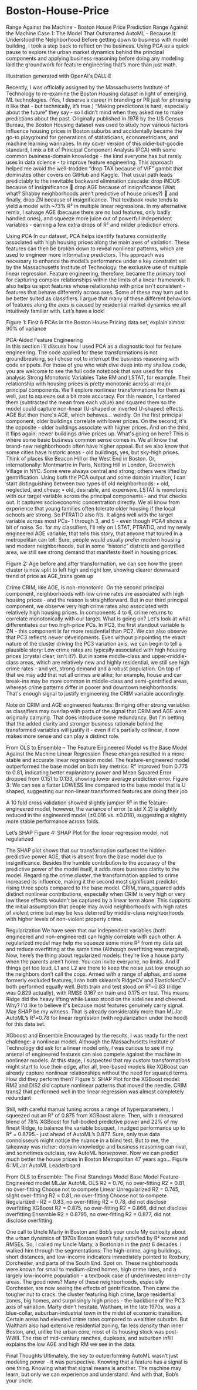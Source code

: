 # Boston-House-Price
Range Against the Machine - Boston House Price Prediction
Range Against the Machine Case 1: The Model That Outsmarted AutoML - Because It Understood the Neighborhood
Before getting down to business with model building, I took a step back to reflect on the business.
Using PCA as a quick pause to explore the urban market dynamics behind the principal components and applying business reasoning before doing any modeling laid the groundwork for feature engineering that’s more than just math.
 
Illustration generated with OpenAI's DALL·E

Recently, I was officially assigned by the Massachusetts Institute of Technology to re-examine the Boston Housing dataset in light of emerging ML technologies.
(Yes, I deserve a career in branding or PR just for phrasing it like that - but technically, it’s true.)
“Making predictions is hard, especially about the future” they say - so I didn’t mind when they asked me to make predictions about the past.
Originally published in 1978 by the US Census Bureau, the Boston Housing dataset was used to study how various factors influence housing prices in Boston suburbs and accidentally became the go-to playground for generations of statisticians, econometricians, and machine learning wannabes. 
In my cover version of this oldie-but-goodie standard, I mix a bit of Principal Component Analysis (PCA) with some common business-domain knowledge - the kind everyone has but rarely uses in data science - to improve feature engineering.
This approach helped me avoid the well-trodden “drop TAX because of VIF” gambit that dominates other covers on GitHub and Kaggle. That usual path leads predictably to the inevitable backward elimination cascade:
drop INDUS because of insignificance  drop AGE because of insignificance (Wait what? Shabby neighborhoods aren’t predictive of house prices?)  and finally, drop ZN because of insignificance.
That textbook route tends to yield a model with ~73% R² in multiple linear regressions. 
In my alternative remix, I salvage AGE (because there are no bad features, only badly handled ones), and squeeze more juice out of powerful independent variables - earning a few extra drops of R² and milder prediction errors.

Using PCA
In our dataset, PCA helps identify features consistently associated with high housing prices along the main axes of variation. These features can then be broken down to reveal nonlinear patterns, which are used to engineer more informative predictors. This approach was necessary to enhance the model’s performance under a key constraint set by the Massachusetts Institute of Technology: the exclusive use of multiple linear regression. Feature engineering, therefore, became the primary tool for capturing complex relationships within the limits of a linear framework.
It also helps us spot features whose relationship with price isn't consistent - features that behave differently across axes. Some of these may turn out to be better suited as classifiers. I argue that many of these different behaviors of features along the axes is caused by residential market dynamics we all intuitively familiar with. Let’s have a look!

Figure 1: First 6 PCAs in the Boston House Pricing data set, explain almost 90% of variance
 

PCA-Aided Feature Engineering  
In this section I’ll discuss how I used PCA as a diagnostic tool for feature engineering. The code applied for these transformations is not groundbreaking, so I chose not to interrupt the business reasoning with code snippets. For those of you who wish dive deep into my shallow code, you are welcome to see the full code notebook that was used for this analysis
Strong Monotonic Variables
Take RM and LSTAT, for example. Their relationship with housing prices is pretty monotonic across all major principal components. We'll explore nonlinear transformations for them as well, just to squeeze out a bit more accuracy. For this reason, I centered them (subtracted the mean from each value) and squared them so the model could capture non-linear (U-shaped or inverted U-shaped) effects. 
AGE
But then there's AGE, which behaves… weirdly. On the first principal component, older buildings correlate with lower prices. On the second, it's the opposite - older buildings associate with higher prices. And on the third, it flips again: newer buildings drive prices up. What's going on here?
This is where some basic business common sense comes in. We all know that brand-new neighborhoods often have higher appeal. But we also know that some cities have historic areas - old buildings, yes, but sky-high prices. Think of places like Beacon Hill or the West End in Boston. Or, internationally: Montmartre in Paris, Notting Hill in London, Greenwich Village in NYC. Some were always central and strong; others were lifted by gentrification.
Using both the PCA output and some domain intuition, I can start distinguishing between two types of old neighborhoods:
•	old, neglected, and cheap;
•	old, desirable, and expensive.
LSTAT is monotonic with our target variable across the principal components - and that checks out. It captures socioeconomic concentration directly.
We all know from experience that young families often tolerate older housing if the local schools are strong. So PTRATIO also fits. It aligns well with the target variable across most PCs- 1 through 3, and 5 - even though PCA4 shows a bit of noise.
So. for my classifiers, I'll rely on LSTAT, PTRATIO, and my newly engineered AGE variable, that tells this story, that anyone that toured in a metropolitan can tell: 
Sure, people would usually prefer modern housing and modern neighborhoods, but in some “historic” districts and gentrified area, we still see strong demand that manifests itself in housing prices. 

Figure 2: Age before and after transformation, we can see how the green cluster is now split to left high and right low, showing clearer downward trend of price as AGE_trans goes up
 
Crime
CRIM, like AGE, is non-monotonic. On the second principal component, neighborhoods with low crime rates are associated with high housing prices - and the reason is straightforward.
But in our third principal component, we observe very high crime rates also associated with relatively high housing prices. In components 4 to 6, crime returns to correlate monotonically with our target.
What is going on?
Let's look at what differentiates our two high-price PCs. In PC3, the first standout variable is ZN - this component is far more residential than PC2. We can also observe that PC3 reflects newer developments.
Even without pinpointing the exact nature of the cluster driving the PC3 variation axis, we can begin to tell a plausible story:
Low crime rates are typically associated with high housing prices (crystal clear, isn't it?).
But in some middle-class and upper-middle-class areas, which are relatively new and highly residential, we still see high crime rates - and yet, strong demand and a robust population.
On top of that we may add that not all crimes are alike; for example, house and car break-ins may be more common in middle-class and semi-gentrified areas, whereas crime patterns differ in poorer and downtown neighborhoods.
That's enough signal to justify engineering the CRIM variable accordingly.

Note on CRIM and AGE engineered features:
Bringing other strong variables as classifiers may overlap with parts of the signal that CRIM and AGE were originally carrying. That does introduce some redundancy. But I'm betting that the added clarity and stronger business rationale behind the transformed variables will justify it - even if it's partially collinear, it now makes more sense and can play a distinct role.

From OLS to Ensemble – The Feature Engineered Model vs the Base Model Against the Machine
Linear Regression
These changes resulted in a more stable and accurate linear regression model. The feature-engineered model outperformed the base model on both key metrics: R² improved from 0.775 to 0.81, indicating better explanatory power and Mean Squared Error dropped from 0.151 to 0.133, showing lower average prediction error. 
Figure 3: We can see a flatter LOWESS line compared to the base model that is U shaped, suggesting our non-linear transformed features are doing their job


A 10 fold cross validation showed slightly jumpier R² in the feature-engineered model, however, the variance of error (± std X 2) is slightly reduced in the engineered model (±0.016 vs. ±0.018), suggesting a slightly more stable performance across folds.

Let’s SHAP
Figure 4: SHAP Plot for the linear regression model, not regularized
 
The SHAP plot shows that our transformation surfaced the hidden predictive power AGE, that is absent from the base model due to insignificance. Besides the humble contribution to the accuracy of the predictive power of the model itself, it adds more business clarity to the model. 
Regarding the crime cluster, the transformation applied to crime increased its influence, making it the second most significant predictor, rising three spots compared to the base model. CRIM_trans_squared adds distinct nonlinear contributions, especially when CRIM is very high or very low these effects wouldn't be captured by a linear term alone.
This supports the initial assumption that people may avoid neighborhoods with high rates of violent crime but may be less deterred by middle-class neighborhoods with higher levels of non-violent property crime.

Regularization 
We have seen that our independent variables (both engineered and non-engineered) can highly correlate with each other. A regularized model may help me squeeze some more R² from my data set and reduce overfitting at the same time (Although overfitting was marginal).
Now, here’s the thing about regularized models: they’re like a house party when the parents aren’t home. You can invite everyone, no limits. And if things get too loud, L1 and L2 are there to keep the noise just low enough so the neighbors don’t call the cops.
Armed with a range of alphas, and some formerly excluded features, I ran both sklearn’s RidgeCV and ElasticNetCV - both performed equally well. 
Both train and test stood on R²=0.83 (ridge was 0.829 actually), with RMSE 0.167 on train and 0.175 on test. This means Ridge did the heavy lifting while Lasso stood on the sidelines and cheered. Why? I'd like to believe it's because most features genuinely carry signal. May SHAP be my witness. 
That is already considerably more than MLJar  AutoML’s  R²=0.78 for linear regression (with regularization under the hood) for this data set. 


XGboost and Ensemble
Encouraged by the results, I was ready for the next challenge: a nonlinear model. Although the Massachusetts Institute of Technology did ask for a linear model only, I was curious to see if my arsenal of engineered features can also compete against the machine in nonlinear models. 
At this stage, I suspected that my custom transformations might start to lose their edge, after all, tree-based models like XGBoost can already capture nonlinear relationships without the need for squared terms. How did they perform then?
Figure 5: SHAP Plot for the XGBoost model: RM2 and DIS2 did capture nonlinear patterns that moved the needle. CRIM trans2 that performed well in the linear regression was almost completely redundant 
 
Still, with careful manual tuning across a range of hyperparameters, I squeezed out an R² of 0.875 from XGBoost alone. Then, with a measured blend of 78% XGBoost for full-bodied predictive power and 22% of my finest Ridge, to balance the variable bouquet, I nudged performance up to R² = 0.8795 - just ahead of AutoML’s 0.877.
Sure, only true data connoisseurs might notice the nuance in a blind test.
But to me, the takeaway was richer: domain knowledge and business reasoning can rival, and sometimes outclass,  raw AutoML horsepower.
Now we can predict much better the house prices in Boston Metropolitan 47 years ago…
Figure 6: MLJar AutoML Leaderboard
 

From OLS to Ensemble: The Final Standings
Model	Base Model	Feature-Engineered model	MLJar AutoML
OLS	R2 = 0.76, no over-fitting	R2 = 0.81, no over-fitting	Choose not to compete
Linear Unregularized	R2 = 0.745, slight over-fitting	R2 = 0.81, no over-fitting	Choose not to compete
Regularized	-	R2 = 0.83, no over-fitting	R2 = 0.78, did not disclose overfitting
XGBoost		R2 = 0.875, no over-fitting	R2 = 0.866, did not disclose overfitting
Ensemble		R2 = 0.8795, no over-fitting	R2 = 0.877, did not disclose overfitting

 
One call to Uncle Marty in Boston and Bob’s your uncle
My curiosity about the urban dynamics of 1970s Boston wasn’t fully satisfied by R² scores and RMSEs. So, I called my Uncle Marty, a Bostonian in the past 6 decades.
I walked him through the segmentations:
The high-crime, aging buildings, short distances, and low-income indicators immediately pointed to Roxbury, Dorchester, and parts of the South End. Spot on. These neighborhoods were known for small to medium-sized homes, high crime rates, and a largely low-income population - a textbook case of underinvested inner-city areas. The good news? Many of these neighborhoods, especially Dorchester, are now seeing the effects of gentrification.
Then came the tougher nut to crack: the cluster featuring high crime, large residential zones, big homes, and surprisingly high prices - the backbone of the PC3 axis of variation. Marty didn’t hesitate.
Waltham, in the late 1970s, was a blue-collar, suburban-industrial town in the midst of economic transition. Certain areas had elevated crime rates compared to wealthier suburbs. But Waltham also had extensive residential zoning, far less density than inner Boston, and, unlike the urban core, most of its housing stock was post-WWII. The rise of mid-century ranches, duplexes, and suburban infill explains the low AGE and high RM we see in the data.

Final Thoughts 
Ultimately, the key to outperforming AutoML wasn’t just modeling power - it was perspective. Knowing that a feature has a signal is one thing. Knowing what that signal means is another. The machine may learn, but only we can experience and understand.
And with that, Bob’s your uncle.
